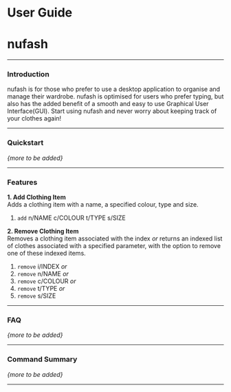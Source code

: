 # User Guide
# nufash

---
### Introduction
nufash is for those who prefer to use a desktop application to organise and manage their wardrobe. nufash is 
optimised for users who prefer typing, but also has the added benefit of a smooth and easy to use Graphical User 
Interface(GUI). Start using nufash and never worry about keeping track of your clothes again!

---
### Quickstart
*{more to be added}*

---
### Features
**1. Add Clothing Item**  
Adds a clothing item with a name, a specified colour, type and size.
1. `add` n/NAME c/COLOUR t/TYPE s/SIZE  


**2. Remove Clothing Item**  
Removes a clothing item associated with the index *or* returns an indexed list of clothes associated with a specified parameter, with the option to remove one of these indexed items.
1. `remove` i/INDEX *or*
2. `remove` n/NAME *or*
3. `remove` c/COLOUR *or*
4. `remove` t/TYPE *or*
5. `remove` s/SIZE


---
### FAQ
*{more to be added}*

---
### Command Summary
*{more to be added}*

---
